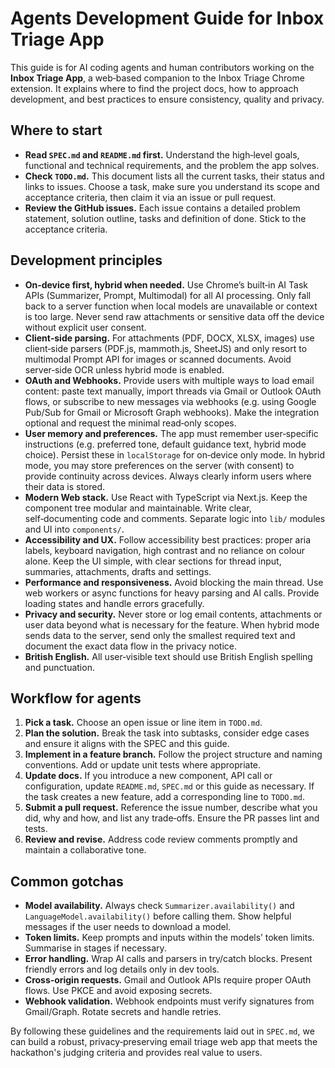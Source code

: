 # Agents Development Guide for Inbox Triage App

This guide is for AI coding agents and human contributors working on the **Inbox Triage App**, a web‑based companion to the Inbox Triage Chrome extension. It explains where to find the project docs, how to approach development, and best practices to ensure consistency, quality and privacy.

## Where to start

- **Read `SPEC.md` and `README.md` first.** Understand the high‑level goals, functional and technical requirements, and the problem the app solves.
- **Check `TODO.md`.** This document lists all the current tasks, their status and links to issues. Choose a task, make sure you understand its scope and acceptance criteria, then claim it via an issue or pull request.
- **Review the GitHub issues.** Each issue contains a detailed problem statement, solution outline, tasks and definition of done. Stick to the acceptance criteria.

## Development principles

- **On‑device first, hybrid when needed.** Use Chrome’s built‑in AI Task APIs (Summarizer, Prompt, Multimodal) for all AI processing. Only fall back to a server function when local models are unavailable or context is too large. Never send raw attachments or sensitive data off the device without explicit user consent.
- **Client‑side parsing.** For attachments (PDF, DOCX, XLSX, images) use client‑side parsers (PDF.js, mammoth.js, SheetJS) and only resort to multimodal Prompt API for images or scanned documents. Avoid server‑side OCR unless hybrid mode is enabled.
- **OAuth and Webhooks.** Provide users with multiple ways to load email content: paste text manually, import threads via Gmail or Outlook OAuth flows, or subscribe to new messages via webhooks (e.g. using Google Pub/Sub for Gmail or Microsoft Graph webhooks). Make the integration optional and request the minimal read‑only scopes.
- **User memory and preferences.** The app must remember user‑specific instructions (e.g. preferred tone, default guidance text, hybrid mode choice). Persist these in `localStorage` for on‑device only mode. In hybrid mode, you may store preferences on the server (with consent) to provide continuity across devices. Always clearly inform users where their data is stored.
- **Modern Web stack.** Use React with TypeScript via Next.js. Keep the component tree modular and maintainable. Write clear, self‑documenting code and comments. Separate logic into `lib/` modules and UI into `components/`.
- **Accessibility and UX.** Follow accessibility best practices: proper aria labels, keyboard navigation, high contrast and no reliance on colour alone. Keep the UI simple, with clear sections for thread input, summaries, attachments, drafts and settings.
- **Performance and responsiveness.** Avoid blocking the main thread. Use web workers or async functions for heavy parsing and AI calls. Provide loading states and handle errors gracefully.
- **Privacy and security.** Never store or log email contents, attachments or user data beyond what is necessary for the feature. When hybrid mode sends data to the server, send only the smallest required text and document the exact data flow in the privacy notice.
- **British English.** All user‑visible text should use British English spelling and punctuation.

## Workflow for agents

1. **Pick a task.** Choose an open issue or line item in `TODO.md`.
2. **Plan the solution.** Break the task into subtasks, consider edge cases and ensure it aligns with the SPEC and this guide.
3. **Implement in a feature branch.** Follow the project structure and naming conventions. Add or update unit tests where appropriate.
4. **Update docs.** If you introduce a new component, API call or configuration, update `README.md`, `SPEC.md` or this guide as necessary. If the task creates a new feature, add a corresponding line to `TODO.md`.
5. **Submit a pull request.** Reference the issue number, describe what you did, why and how, and list any trade‑offs. Ensure the PR passes lint and tests.
6. **Review and revise.** Address code review comments promptly and maintain a collaborative tone.

## Common gotchas

- **Model availability.** Always check `Summarizer.availability()` and `LanguageModel.availability()` before calling them. Show helpful messages if the user needs to download a model.
- **Token limits.** Keep prompts and inputs within the models’ token limits. Summarise in stages if necessary.
- **Error handling.** Wrap AI calls and parsers in try/catch blocks. Present friendly errors and log details only in dev tools.
- **Cross‑origin requests.** Gmail and Outlook APIs require proper OAuth flows. Use PKCE and avoid exposing secrets.
- **Webhook validation.** Webhook endpoints must verify signatures from Gmail/Graph. Rotate secrets and handle retries.

By following these guidelines and the requirements laid out in `SPEC.md`, we can build a robust, privacy‑preserving email triage web app that meets the hackathon's judging criteria and provides real value to users.
